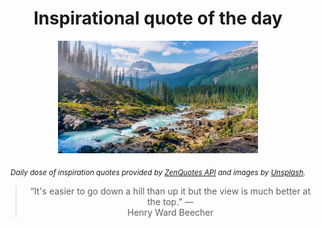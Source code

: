 
<div align="center">

# Inspirational quote of the day

<img src="./data/photo.jpeg" alt="Beautiful nature photo" width="320" height="180">

<sub><i>Daily dose of inspiration quotes provided by [ZenQuotes API](https://zenquotes.io/) and images by [Unsplash](https://unsplash.com/).</i></sub>


<blockquote>&ldquo;It's easier to go down a hill than up it but the view is much better at the top.&rdquo; &mdash; <footer>Henry Ward Beecher</footer></blockquote>

</div>
